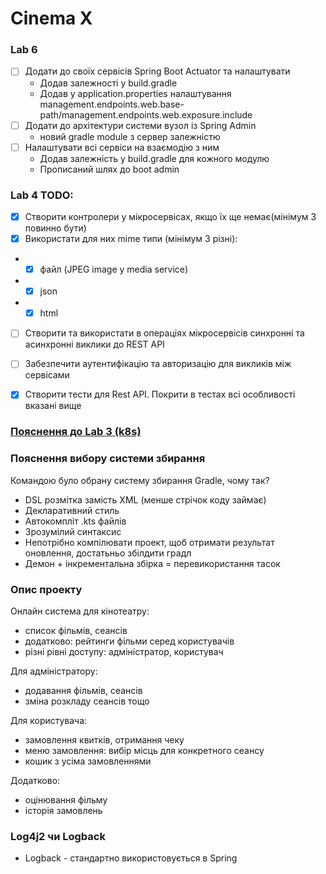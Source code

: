 # Cinema X
### Lab 6
- [ ] Додати до своїх сервісів Spring Boot Actuator та налаштувати
  * Додав залежності у build.gradle
  * Додав у application.properties налаштування management.endpoints.web.base-path/management.endpoints.web.exposure.include
- [ ] Додати до архітектури системи вузол із Spring Admin
  * новий gradle module з сервер залежністю
- [ ] Налаштувати всі сервіси на взаємодію з ним
  * Додав залежність у build.gradle для кожного модулю
  * Прописаний шлях до boot admin

### Lab 4 TODO:
- [x] Створити контролери у мікросервісах, якщо їх ще немає(мінімум 3 повинно бути)
- [x] Використати для них mime типи (мінімум 3 різні):
- - [x] файл (JPEG image у media service)
- - [x] json
- - [x] html
- [ ] Створити та використати в операціях мікросервісів синхронні та асинхронні виклики до REST API
- [ ] Забезпечити аутентифікацію та авторизацію для викликів між сервісами
- [x] Створити тести для Rest API. Покрити в тестах всі особливості вказані вище


### [Пояснення до Lab 3 (k8s)](minikube-docs.md)


### Пояснення вибору системи збирання

Командою було обрану систему збирання Gradle, чому так?

* DSL розмітка замість XML (менше стрічок коду займає)
* Декларативний стиль
* Автокомпліт .kts файлів
* Зрозумілий синтаксис
* Непотрібно компілювати проект, щоб отримати результат оновлення, достатьньо збілдити градл
* Демон + інкрементальна збірка = перевикористання тасок

### Опис проекту

Онлайн система для кінотеатру:

- список фільмів, сеансів
- додатково: рейтинги фільми серед користувачів
- різні рівні доступу: адміністратор, користувач

Для адміністратору:

- додавання фільмів, сеансів
- зміна розкладу сеансів тощо

Для користувача:

- замовлення квитків, отримання чеку
- меню замовлення: вибір місць для конкретного сеансу
- кошик з усіма замовленнями

Додатково:

- оцінювання фільму
- історія замовлень

### Log4j2 чи Logback

* Logback - стандартно використовується в Spring
